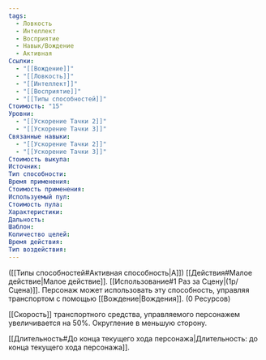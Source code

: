 ```yaml
---
tags:
  - Ловкость
  - Интеллект
  - Восприятие
  - Навык/Вождение
  - Активная
Ссылки:
  - "[[Вождение]]"
  - "[[Ловкость]]"
  - "[[Интеллект]]"
  - "[[Восприятие]]"
  - "[[Типы способностей]]"
Стоимость: "15"
Уровни:
  - "[[Ускорение Тачки 2]]"
  - "[[Ускорение Тачки 3]]"
Связанные навыки:
  - "[[Ускорение Тачки 2]]"
  - "[[Ускорение Тачки 3]]"
Стоимость выкупа:
Источник:
Тип способности:
Время применения:
Стоимость применения:
Используемый пул:
Стоимость пула:
Характеристики:
Дальность:
Шаблон:
Количество целей:
Время действия:
Тип воздействия:
---
```

([[Типы способностей#Активная способность|А]]) [[Действия#Малое действие|Малое действие]]. [[Использование#1 Раз за Сцену|(1р/Сцена)]]. Персонаж может использовать эту способность, управляя транспортом с помощью [[Вождение|Вождения]]. (0 Ресурсов)

[[Скорость]] транспортного средства, управляемого персонажем увеличивается на 50%. Округление в меньшую сторону. 

[[Длительность#До конца текущего хода персонажа|Длительность: до конца текущего хода персонажа]].